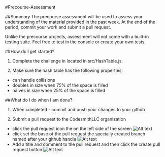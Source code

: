 #Precourse-Assessment

##Summary
The precourse assessment will be used to assess your understanding of the material provided in the past week. At the end of the period, commit your work and submit a pull request.

Unlike the precourse projects, assessment will not come with a built-in testing suite. Feel free to test in the console or create your own tests.

##How do I get started?
1. Complete the challenge in located in src/HashTable.js.

1. Make sure the hash table has the following properties:

  - can handle collisions
  - doubles in size when 75% of the space is filled
  - halves in size when 25% of the space is filled

##What do I do when I am done?
1. When completed - commit and push your changes to your github

2. Submit a pull request to the CodesmithLLC organization

  - click the pull request icon the on the left side of the screen ![Alt text](http://u.cubeupload.com/codesmith/howtopullrequest.png)
  - click set the base of the pull request the specially created branch named after your github handle ![Alt text](http://u.cubeupload.com/codesmith/howtopullrequest2.png)
  - Add a title and comment to the pull request and then click the create pull request button ![Alt text](http://u.cubeupload.com/codesmith/howtopullrequest3.png)
